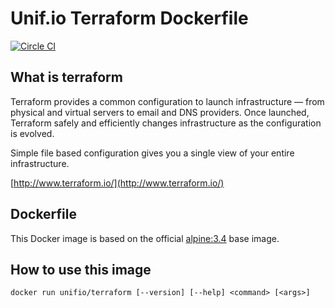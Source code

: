 # Unif.io Terraform Dockerfile
[![Circle CI](https://circleci.com/gh/unifio/dockerfile-terraform.svg?style=svg)](https://circleci.com/gh/unifio/dockerfile-terraform)

## What is terraform

Terraform provides a common configuration to launch infrastructure — from physical and virtual servers to email and DNS providers. Once launched, Terraform safely and efficiently changes infrastructure as the configuration is evolved.

Simple file based configuration gives you a single view of your entire infrastructure.

[http://www.terraform.io/](http://www.terraform.io/)

## Dockerfile

This Docker image is based on the official [alpine:3.4](https://hub.docker.com/_/alpine/) base image.

## How to use this image

```
docker run unifio/terraform [--version] [--help] <command> [<args>]

```

